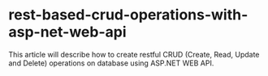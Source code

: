 # rest-based-crud-operations-with-asp-net-web-api
This article will describe how to create restful CRUD (Create, Read, Update and Delete) operations on database using ASP.NET WEB API.
